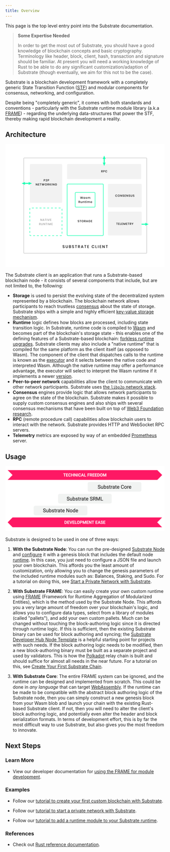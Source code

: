```yaml
---
title: Overview
---
```


This page is the top level entry point into the Substrate documentation.

> **Some Expertise Needed**
>
> In order to get the most out of Substrate, you should have a good knowledge of blockchain concepts and basic
> cryptography. Terminology like header, block, client, hash, transaction and signature should be familiar. At present
> you will need a working knowledge of Rust to be able to do any significant customization/adaption of Substrate (though
> eventually, we aim for this not to be the case).

Substrate is a blockchain development framework with a completely generic State Transition Function
([STF](knowledgebase/getting-started/glossary#stf-state-transition-function)) and modular components for consensus,
networking, and configuration.

Despite being "completely generic", it comes with both standards and conventions - particularly with the Substrate
runtime module library (a.k.a [FRAME](knowledgebase/runtime/frame.md)) - regarding the underlying data-structures that
power the STF, thereby making rapid blockchain development a reality.

## Architecture

![Substrate Client Architecture](assets/substrate-arch.png)

The Substrate client is an application that runs a Substrate-based blockchain node - it consists of several components
that include, but are not limited to, the following:

- **Storage** is used to persist the evolving state of the decentralized system represented by a blockchain. The
  blockchain network allows participants to reach trustless [consensus](knowledgebase/advanced/consensus) about the
  state of storage. Substrate ships with a simple and highly efficient
  [key-value storage mechanism](knowledgebase/advanced/storage).
- **Runtime** logic defines how blocks are processed, including state transition logic. In Substrate, runtime code is
  compiled to [Wasm](knowledgebase/getting-started/glossary#webassembly-wasm) and becomes part of the blockchain's
  storage state - this enables one of the defining features of a Substrate-based blockchain:
  [forkless runtime upgrades](knowledgebase/advanced/executor#forkless-runtime-upgrades). Substrate clients may also
  include a "native runtime" that is compiled for the same platform as the client itself (as opposed to Wasm). The
  component of the client that dispatches calls to the runtime is known as the
  [executor](knowledgebase/advanced/executor) and it selects between the native code and interpreted Wasm. Although the
  native runtime may offer a performance advantage, the executor will select to interpret the Wasm runtime if it
  implements a newer [version](knowledgebase/advanced/executor#runtime-versioning).
- **Peer-to-peer network** capabilities allow the client to communicate with other network participants. Substrate uses
  [the `libp2p` network stack](https://libp2p.io/).
- **Consensus** engines provide logic that allows network participants to agree on the state of the blockchain.
  Substrate makes it possible to supply custom consensus engines and also ships with several consensus mechanisms that
  have been built on top of [Web3 Foundation research](https://w3f-research.readthedocs.io/en/latest/index.html).
- **RPC** (remote procedure call) capabilities allow blockchain users to interact with the network. Substrate provides
  HTTP and WebSocket RPC servers.
- **Telemetry** metrics are exposed by way of an embedded [Prometheus](https://prometheus.io/) server.

## Usage

![Technical Freedom vs Development Ease](assets/technical-freedom.png)

Substrate is designed to be used in one of three ways:

1. **With the Substrate Node**: You can run the pre-designed
   [Substrate Node](https://github.com/paritytech/substrate/tree/master/bin/node) and
   [configure](https://github.com/paritytech/substrate/blob/master/bin/node/cli/src/chain_spec.rs) it with a genesis
   block that includes the default node
   [runtime](https://github.com/paritytech/substrate/blob/master/bin/node/runtime/src/lib.rs). In this case, you just
   need to configure a JSON file and launch your own blockchain. This affords you the least amount of customization,
   only allowing you to change the genesis parameters of the included runtime modules such as: Balances, Staking, and
   Sudo. For a tutorial on doing this, see
   [Start a Private Network with Substrate](tutorials/start-a-private-network/index.md).

2. **With Substrate FRAME**: You can easily create your own custom runtime using [FRAME](knowledgebase/runtime/frame.md)
   (Framework for Runtime Aggregation of Modularized Entities), which is the method used by the Substrate Node. This
   affords you a very large amount of freedom over your blockchain's logic, and allows you to configure data types,
   select from a library of modules (called "pallets"), and add your own custom pallets. Much can be changed without
   touching the block-authoring logic since it is directed through runtime logic. If this is sufficient, then the
   existing Substrate binary can be used for block authoring and syncing; the
   [Substrate Developer Hub Node Template](https://github.com/substrate-developer-hub/substrate-node-template) is a
   helpful starting point for projects with such needs. If the block authoring logic needs to be modified, then a new
   block-authoring binary must be built as a separate project and used by validators. This is how the
   [Polkadot](https://github.com/paritytech/polkadot/) relay chain is built and should suffice for almost all needs in
   the near future. For a tutorial on this, see
   [Create Your First Substrate Chain](tutorials/create-your-first-substrate-chain/index.md).

3. **With Substrate Core**: The entire FRAME system can be ignored, and the runtime can be designed and implemented from
   scratch. This could be done in _any language_ that can target [WebAssembly](https://webassembly.org/). If the runtime
   can be made to be compatible with the abstract block authoring logic of the Substrate node, then you can simply
   construct a new genesis block from your Wasm blob and launch your chain with the existing Rust-based Substrate
   client. If not, then you will need to alter the client's block authoring logic, and potentially even alter the header
   and block serialization formats. In terms of development effort, this is by far the most difficult way to use
   Substrate, but also gives you the most freedom to innovate.

## Next Steps

### Learn More

- View our developer documentation for [using the FRAME for module development](knowledgebase/runtime/frame.md).

### Examples

- Follow our
  [tutorial to create your first custom blockchain with Substrate](tutorials/create-your-first-substrate-chain/).

- Follow our [tutorial to start a private network with Substrate](tutorials/start-a-private-network/).

- Follow our [tutorial to add a runtime module to your Substrate runtime](tutorials/add-a-pallet-to-your-runtime/).

### References

- Check out [Rust reference documentation](https://crates.parity.io).
